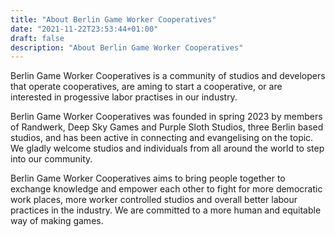 ```yaml
---
title: "About Berlin Game Worker Cooperatives"
date: "2021-11-22T23:53:44+01:00"
draft: false
description: "About Berlin Game Worker Cooperatives"
---
```


Berlin Game Worker Cooperatives is a community of studios and developers that operate cooperatives, are aming to start a cooperative, or are interested in progessive labor practises in our industry.

Berlin Game Worker Cooperatives was founded in spring 2023 by members of Randwerk, Deep Sky Games and Purple Sloth Studios, three Berlin based studios, and has been active in connecting and evangelising on the topic. We gladly welcome studios and individuals from all around the world to step into our community.

Berlin Game Worker Cooperatives aims to bring people together to exchange knowledge and empower each other to fight for more democratic work places, more worker controlled studios and overall better labour practices in the industry. We are committed to a more human and equitable way of making games.